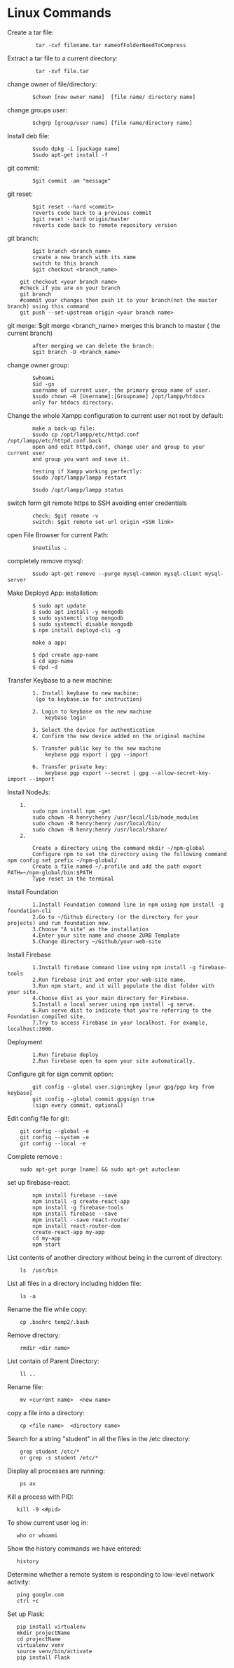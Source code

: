 # Linux Commands

Create a tar file:

             tar -cvf filename.tar nameofFolderNeedToCompress

Extract a tar file to a current directory:

             tar -xvf file.tar
             
change owner of file/directory:

            $chown [new owner name]  [file name/ directory name]

change groups user:

            $chgrp [group/user name] [file name/directory name]

Install deb file:

            $sudo dpkg -i [package name]
            $sudo apt-get install -f 

git commit:

            $git commit -am "message"
            
git reset:

            $git reset --hard <commit>
            reverts code back to a previous commit
            $git reset --hard origin/master
            reverts code back to remote repository version
            
git branch:

            $git branch <branch_name>
            create a new branch with its name
            switch to this branch
            $git checkout <branch_name>
	    
	    git checkout <your branch name>
	    #check if you are on your branch
	    git branch 
	    #commit your changes then push it to your branch(not the master branch) using this command
	    git push --set-upstream origin <your branch name>
            
git merge:
            $git merge <branch_name>
            merges this branch to master ( the current branch)

            after merging we can delete the branch:
            $git branch -D <branch_name>
            
change owner group:

            $whoami
            $id -gn
            username of current user, the primary group name of user.
            $sudo chown –R [Username]:[Groupname] /opt/lampp/htdocs
            only for htdocs directory.

Change the whole Xampp configuration to current user not root by default:

            make a back-up file:
            $sudo cp /opt/lampp/etc/httpd.conf /opt/lampp/etc/httpd.conf.back
            open and edit httpd.conf, change user and group to your current user 
            and group you want and save it.

            testing if Xampp working perfectly:
            $sudo /opt/lampp/lampp restart

            $sudo /opt/lampp/lampp status
            
switch form git remote https to SSH avoiding enter credentials

            check: $git remote -v
            switch: $git remote set-url origin <SSH link>

open File Browser for current Path:

            $nautilus .

completely remove mysql:

            $sudo apt-get remove --purge mysql-common mysql-client mysql-server

Make Deployd App: installation: 

            $ sudo apt update
            $ sudo apt install -y mongodb
            $ sudo systemctl stop mongodb
            $ sudo systemctl disable mongodb
            $ npm install deployd-cli -g

            make a app:

            $ dpd create app-name
            $ cd app-name
            $ dpd -d

Transfer Keybase to a new machine:

            1. Install keybase to new machine:
             (go to keybase.io for instruction)

            2. Login to keybase on the new machine
                keybase login

            3. Select the device for authentication
            4. Confirm the new device added on the original machine

            5. Transfer public key to the new machine
                keybase pgp export | gpg --import
                
            6. Transfer private key:
                keybase pgp export --secret | gpg --allow-secret-key-import --import

Install NodeJs:

        1. 
            sudo npm install npm -get
            sudo chown -R henry:henry /usr/local/lib/node_modules
            sudo chown -R henry:henry /usr/local/bin/
            sudo chown -R henry:henry /usr/local/share/
        2.
        
            Create a directory using the command mkdir ~/npm-global
            Configure npm to set the directory using the following command npm config set prefix ~/npm-global/
            Create a file named ~/.profile and add the path export PATH=~/npm-global/bin:$PATH
            Type reset in the terminal
            
Install Foundation

            1.Install Foundation command line in npm using npm install -g foundation-cli
            2.Go to ~/Github directory (or the directory for your projects) and run foundation new.
            3.Choose "A site" as the installation
            4.Enter your site name and choose ZURB Template
            5.Change directory ~/Github/your-web-site

Install Firebase

            1.Install firebase command line using npm install -g firebase-tools
            2.Run firebase init and enter your-web-site name.
            3.Run npm start, and it will populate the dist folder with your site.
            4.Choose dist as your main directory for Firebase.
            5.Install a local server using npm install -g serve.
            6.Run serve dist to indicate that you're referring to the Foundation compiled site.
            7.Try to access Firebase in your localhost. For example, localhost:3000.
            
Deployment

            1.Run firebase deploy
            2.Run firebase open to open your site automatically.

Configure git for sign commit option:

            git config --global user.signingkey [your gpg/pgp key from keybase]
            git config --global commit.gpgsign true  
            (sign every commit, optional)

Edit config file for git:

	    git config --global -e
	    git config --system -e
	    git config --local -e

Complete remove :

	    sudo apt-get purge [name] && sudo apt-get autoclean 

set up firebase-react:

            npm install firebase --save
            npm install -g create-react-app
            npm install -g firebase-tools
            npm install firebase --save
            mpm install --save react-router
            npm install react-router-dom
            create-react-app my-app  
            cd my-app
            npm start  
List contents of another directory without being in the current of directory:

	    ls  /usr/bin
	    
List all files in a directory including hidden file:
            
	    ls -a
	    
Rename the file while copy:

	    cp .bashrc temp2/.bash
	    
Remove directory:

	    rmdir <dir name>
	    
List contain of Parent Directory:

	    ll ..
	  
Rename file:

	    mv <current name>  <new name>
	    
copy a file into a directory:

	    cp <file name>  <directory name>
	    
Search for a string "student" in all the files in the /etc directory:

	    grep student /etc/*
	    or grep -s student /etc/*  
	    
Display all processes are running:

	    ps ax
	    
Kill a process with PID:

	   kill -9 <#pid>
	   
To show current user log in:

	   who or whoami
	   
Show the history commands we have entered:

	   history
	   
Determine whether a remote system is responding to low-level network activity:

	   ping google.com
	   ctrl +c 
	
Set up Flask:

	   pip install virtualenv
	   mkdir projectName
	   cd projectName
	   virtualenv venv
	   source venv/bin/activate
	   pip install Flask
	   
	 

		
